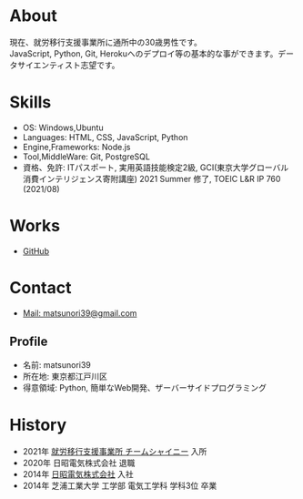 # About  
現在、就労移行支援事業所に通所中の30歳男性です。  
JavaScript, Python, Git, Herokuへのデプロイ等の基本的な事ができます。データサイエンティスト志望です。  

# Skills
- OS: Windows,Ubuntu
- Languages: HTML, CSS, JavaScript, Python
- Engine,Frameworks: Node.js
- Tool,MiddleWare: Git, PostgreSQL
- 資格、免許: ITパスポート, 実用英語技能検定2級, GCI(東京大学グローバル消費インテリジェンス寄附講座) 2021 Summer 修了, TOEIC L&R IP 760 (2021/08)

# Works
- [GitHub](https://github.com/matsunori39)

# Contact
- [Mail: matsunori39@gmail.com](mailto:matsunori39@gmail.com)

## Profile  
- 名前: matsunori39
- 所在地: 東京都江戸川区
- 得意領域: Python, 簡単なWeb開発、ザーバーサイドプログラミング

# History
- 2021年 [就労移行支援事業所 チームシャイニー](https://team-shiny.org/) 入所
- 2020年 日昭電気株式会社 退職
- 2014年 [日昭電気株式会社](https://www.nisshoelec.co.jp/) 入社
- 2014年 芝浦工業大学 工学部 電気工学科 学科3位 卒業
